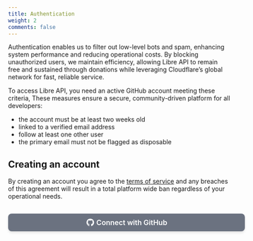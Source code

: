 ```yaml
---
title: Authentication
weight: 2
comments: false
---
```


Authentication enables us to filter out low-level bots and spam, enhancing system performance and reducing operational costs. By blocking unauthorized users, we maintain efficiency, allowing Libre API to remain free and sustained through donations while leveraging Cloudflare’s global network for fast, reliable service.

To access Libre API, you need an active GitHub account meeting these criteria, These measures ensure a secure, community-driven platform for all developers: 

- the account must be at least two weeks old
- linked to a verified email address
- follow at least one other user
- the primary email must not be flagged as disposable

## Creating an account

By creating an account you agree to the [terms of service](/tos) and any breaches of this agreement will result in a total platform wide ban regardless of your operational needs.

<br>

<a href="https://api.libre-api.org/auth/login" class="github-connect">
  <svg xmlns="http://www.w3.org/2000/svg" width="20" height="20" fill="currentColor" viewBox="0 0 1792 1792">
    <path d="M896 128q209 0 385.5 103t279.5 279.5 103 385.5q0 251-146.5 451.5t-378.5 277.5q-27 5-40-7t-13-30q0-3 .5-76.5t.5-134.5q0-97-52-142 57-6 102.5-18t94-39 81-66.5 53-105 20.5-150.5q0-119-79-206 37-91-8-204-28-9-81 11t-92 44l-38 24q-93-26-192-26t-192 26q-16-11-42.5-27t-83.5-38.5-85-13.5q-45 113-8 204-79 87-79 206 0 85 20.5 150t52.5 105 80.5 67 94 39 102.5 18q-39 36-49 103-21 10-45 15t-57 5-65.5-21.5-55.5-62.5q-19-32-48.5-52t-49.5-24l-20-3q-21 0-29 4.5t-5 11.5 9 14 13 12l7 5q22 10 43.5 38t31.5 51l10 23q13 38 44 61.5t67 30 69.5 7 55.5-3.5l23-4q0 38 .5 88.5t.5 54.5q0 18-13 30t-40 7q-232-77-378.5-277.5t-146.5-451.5q0-209 103-385.5t279.5-279.5 385.5-103zm-477 1103q3-7-7-12-10-3-13 2-3 7 7 12 9 6 13-2zm31 34q7-5-2-16-10-9-16-3-7 5 2 16 10 10 16 3zm30 45q9-7 0-19-8-13-17-6-9 5 0 18t17 7zm42 42q8-8-4-19-12-12-20-3-9 8 4 19 12 12 20 3zm57 25q3-11-13-16-15-4-19 7t13 15q15 6 19-6zm63 5q0-13-17-11-16 0-16 11 0 13 17 11 16 0 16-11zm58-10q-2-11-18-9-16 3-14 15t18 8 14-14z"></path>
  </svg>
  <span>Connect with GitHub</span>
</a>

<style>

    .github-connect {
        text-decoration: none;
        display: flex; 
        padding-top: 0.5rem;
        padding-bottom: 0.5rem; 
        padding-left: 1rem;
        padding-right: 1rem; 
        justify-content: center; 
        align-items: center; 
        border-radius: 0.5rem; 
        width: 100%; 
        gap: 4px;
        place-items: center;
        width: 100%;
        font-size: 1rem;
        line-height: 1.5rem; 
        font-weight: 600; 
        text-align: center; 
        color: #ffffff; 
        background-color: #6B7280; 
        transition-property: background-color, border-color, color, fill, stroke, opacity, box-shadow, transform;
        transition-timing-function: cubic-bezier(0.4, 0, 0.2, 1);
        transition-duration: 300ms; 
        transition-duration: 200ms; 
        transition-timing-function: cubic-bezier(0.4, 0, 1, 1); 
        box-shadow: 0 4px 6px -1px rgba(0, 0, 0, 0.1), 0 2px 4px -1px rgba(0, 0, 0, 0.06); 
    }







.github-connect:hover {
 background-color: #374151; 
 }

</style>
